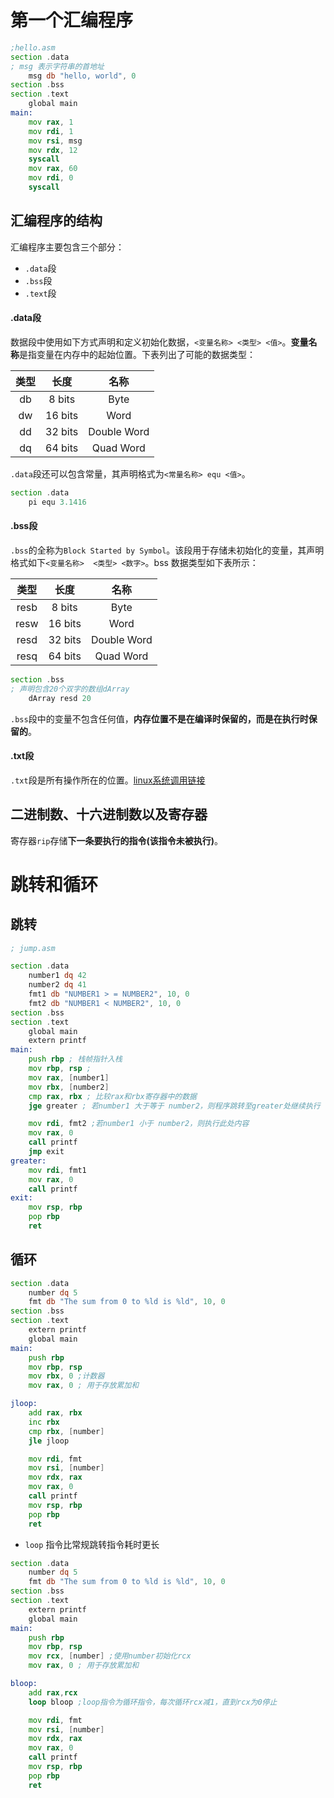 # 第一个汇编程序

```asm
;hello.asm
section .data
; msg 表示字符串的首地址
    msg db "hello, world", 0
section .bss
section .text
    global main
main:
    mov rax, 1
    mov rdi, 1
    mov rsi, msg
    mov rdx, 12
    syscall
    mov rax, 60
    mov rdi, 0
    syscall
```

## 汇编程序的结构

汇编程序主要包含三个部分：
* `.data`段
* `.bss`段
* `.text`段

#### .data段

数据段中使用如下方式声明和定义初始化数据，`<变量名称> <类型> <值>`。**变量名称**是指变量在内存中的起始位置。下表列出了可能的数据类型：

| 类型 | 长度 | 名称
| :---: | :---: | :---:
| db | 8 bits | Byte
| dw | 16 bits | Word
| dd | 32 bits | Double Word
| dq | 64 bits | Quad Word

`.data`段还可以包含常量，其声明格式为`<常量名称> equ <值>`。

```asm
section .data
    pi equ 3.1416
```

#### .bss段

`.bss`的全称为`Block Started by Symbol`。该段用于存储未初始化的变量，其声明格式如下`<变量名称>  <类型> <数字>`。bss 数据类型如下表所示：

| 类型 | 长度 | 名称
| :---: | :---: | :---:
| resb | 8 bits | Byte
| resw | 16 bits | Word
| resd | 32 bits | Double Word
| resq | 64 bits | Quad Word

```asm
section .bss
; 声明包含20个双字的数组dArray
    dArray resd 20
```

`.bss`段中的变量不包含任何值，**内存位置不是在编译时保留的，而是在执行时保留的**。

#### .txt段

`.txt`段是所有操作所在的位置。[linux系统调用链接](https://blog.rchapman.org/posts/Linux_System_Call_Table_for_x86_64/)

## 二进制数、十六进制数以及寄存器

寄存器`rip`存储**下一条要执行的指令(该指令未被执行)**。

# 跳转和循环

## 跳转

```asm
; jump.asm

section .data
    number1 dq 42
    number2 dq 41
    fmt1 db "NUMBER1 > = NUMBER2", 10, 0
    fmt2 db "NUMBER1 < NUMBER2", 10, 0
section .bss
section .text
    global main
    extern printf
main:
    push rbp ; 栈帧指针入栈
    mov rbp, rsp ;
    mov rax, [number1]
    mov rbx, [number2]
    cmp rax, rbx ; 比较rax和rbx寄存器中的数据
    jge greater ; 若number1 大于等于 number2，则程序跳转至greater处继续执行

    mov rdi, fmt2 ;若number1 小于 number2，则执行此处内容
    mov rax, 0
    call printf
    jmp exit
greater:
    mov rdi, fmt1
    mov rax, 0
    call printf
exit:
    mov rsp, rbp
    pop rbp
    ret
```

## 循环

```asm
section .data
    number dq 5
    fmt db "The sum from 0 to %ld is %ld", 10, 0
section .bss
section .text
    extern printf
    global main
main:
    push rbp 
    mov rbp, rsp
    mov rbx, 0 ;计数器
    mov rax, 0 ; 用于存放累加和

jloop:
    add rax, rbx
    inc rbx
    cmp rbx, [number]
    jle jloop

    mov rdi, fmt
    mov rsi, [number]
    mov rdx, rax
    mov rax, 0
    call printf
    mov rsp, rbp
    pop rbp
    ret
```

* `loop` 指令比常规跳转指令耗时更长

```asm
section .data
    number dq 5
    fmt db "The sum from 0 to %ld is %ld", 10, 0
section .bss
section .text
    extern printf
    global main
main:
    push rbp 
    mov rbp, rsp
    mov rcx, [number] ;使用number初始化rcx
    mov rax, 0 ; 用于存放累加和

bloop:
    add rax,rcx
    loop bloop ;loop指令为循环指令，每次循环rcx减1，直到rcx为0停止

    mov rdi, fmt
    mov rsi, [number]
    mov rdx, rax
    mov rax, 0
    call printf
    mov rsp, rbp
    pop rbp
    ret
```